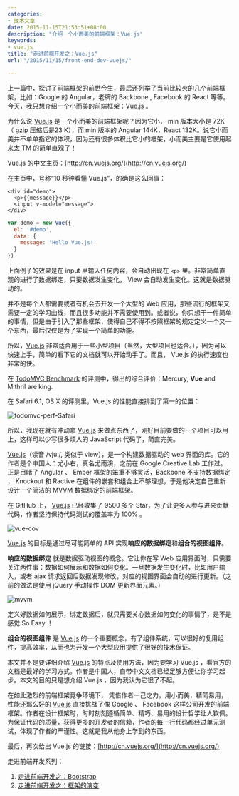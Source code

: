 ```yaml
---
categories:
- 技术文章
date: 2015-11-15T21:53:51+08:00
description: "介绍一个小而美的前端框架：Vue.js"
keywords:
- vue.js
title: "走进前端开发之：Vue.js"
url: "/2015/11/15/front-end-dev-vuejs/"

---
```


上一篇中，探讨了前端框架的前世今生，最后还列举了当前比较火的几个前端框架，比如：Google 的 Angular，老牌的 Backbone , Facebook 的 React 等等。今天，我只想介绍一个小而美的前端框架：[Vue.js] 。

<!--more-->

为什么说 [Vue.js] 是一个小而美的前端框架呢？因为它小， min 版本大小是 72K （ gzip 压缩后是23 K），而 min 版本的 Angular 144K，React 132K。说它小而美并不单单指它的体积，因为还有很多体积比它小的框架，小而美主要是它使用起来太 TM 的简单直观了！

Vue.js 的中文主页：[http://cn.vuejs.org/](http://cn.vuejs.org/)

在主页中，号称“10 秒钟看懂 Vue.js”，的确是这么回事：


```
<div id="demo">
  <p>{{message}}</p>
  <input v-model="message">
</div>
``` 

```javascript
var demo = new Vue({
  el: '#demo',
  data: {
    message: 'Hello Vue.js!'
  }
})
```

上面例子的效果是在 input 里输入任何内容，会自动出现在 `<p>` 里。非常简单直观的进行了数据绑定，只要数据发生变化， View 会自动发生变化。这就是数据驱动的。

并不是每个人都需要或者有机会去开发一个大型的 Web 应用，那些流行的框架又需要一定的学习曲线，而且很多功能并不需要使用到。或者说，你只想干一件简单的事情，但是由于引入了那些框架，使得自己不得不按照框架的规定定义一个又一个东西，最后仅仅是为了实现一个简单的功能。

所以，[Vue.js] 非常适合用于一些小型项目（当然，大型项目也适合。），因为可以快速上手，简单的看下它的文档就可以开始动手了。而且， Vue.js 的执行速度也非常的快。

在 [TodoMVC Benchmark](https://github.com/lhorie/todomvc-perf-comparison) 的评测中，得出的综合评价：Mercury, **Vue** and Mithril are king.

在 Safari 6.1, OS X 的评测里，Vue.js 的性能直接排到了第一的位置：

![todomvc-perf-Safari](http://7xlx3k.com1.z0.glb.clouddn.com/todomvc-pef-Safari.png)

所以，我现在就有冲动拿 [Vue.js] 来做点东西了，刚好目前要做的一个项目可以用上，这样可以少写很多烦人的 JavaScript 代码了，简直完美。

[Vue.js]（读音 /vjuː/, 类似于 view），是一个构建数据驱动的 web 界面的库。它的作者是个中国人：尤小右，真名尤雨溪，之前在 Google Creative Lab 工作过。正是目睹了 Angular 、 Ember 框架的笨重不够灵活，Backbone 不支持数据绑定 ， Knockout 和 Ractive 在组件的嵌套和组合上不够理想，于是他决定自己重新设计一个简洁的 MVVM 数据绑定的前端框架。

在 GitHub 上， [Vue.js] 已经收集了 9500 多个 Star，为了让更多人参与进来贡献代码，作者坚持保持代码测试的覆盖率为 100% 。

![vue-cov](http://7xlx3k.com1.z0.glb.clouddn.com/vue-cov.jpg)

[Vue.js] 的目标是通过尽可能简单的 API 实现**响应的数据绑定**和**组合的视图组件**。

**响应的数据绑定** 就是数据驱动视图的概念。它让你在写 Web 应用界面时，只需要关注两件事：数据如何展示和数据如何变化。一旦数据发生变化时，比如用户输入，或者 ajax 请求返回后数据发现修改，对应的视图界面会自动的进行更新。（之前的做法是使用 jQuery 手动操作 DOM 更新界面元素。）

![mvvm](http://7xlx3k.com1.z0.glb.clouddn.com/mvvm.jpg)

定义好数据如何展示，绑定数据后，就只需要关心数据如何变化的事情了，是不是感觉 So Easy ！

**组合的视图组件** 是 [Vue.js] 的一个重要概念，有了组件系统，可以很好的复用组件，提高效率，从而也为开发一个大型应用提供了很好的技术保证。

本文并不是要详细介绍 [Vue.js] 的特点及使用方法，因为要学习 Vue.js ，看官方的文档是最好的学习方式。作者是中国人，自带中文文档已经足够方便让你学习起步。本文的目的只是想介绍 Vue.js ，因为我认为它很了不起。

在如此激烈的前端框架竞争环境下， 凭借作者一己之力，用小而美，精简易用，性能还那么好的 [Vue.js] 直接挑战了像 Google 、 Facebook 这样公司开发的前端框架。作者在设计框架时，时时刻刻遵循简单、精巧、易用的设计哲学让人钦佩。为保证代码的质量，获得更多的开发者的信赖，作者的每一行代码都经过单元测试，体现了作者的严谨性。这就是我从他身上学到的东西。

最后，再次给出 Vue.js 的链接：[http://cn.vuejs.org/](http://cn.vuejs.org/)

走进前端开发系列：

1. [走进前端开发之：Bootstrap](http://blog.coderzh.com/2015/11/01/front-end-dev-bootstrap/)
1. [走进前端开发之：框架的演变](http://blog.coderzh.com/2015/11/07/front-end-dev/)

[Vue.js]: http://cn.vuejs.org/ 
